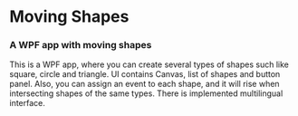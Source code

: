 # Moving Shapes
<h3>A WPF app with moving shapes</h3>
<p>This is a WPF app, where you can create several types of shapes such like square, circle and triangle. UI contains Canvas, list of shapes and button panel. Also, you can assign an event to each shape, and it will rise when intersecting shapes of the same types. There is implemented multilingual interface.</p>
